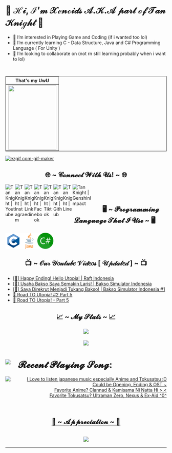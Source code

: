 <h1>👋 ℋ𝒾, ℐ’𝓂 𝒳ℯ𝓃ℴ𝒾𝒹𝓈 𝒜.𝒦.𝒜 𝓅𝒶𝓇𝓉 ℴ𝒻 𝒯𝒶𝓃 𝒦𝓃𝒾ℊ𝒽𝓉 👋</h1>

- 👀 I’m interested in Playing Game and Coding (if i wanted too lol)
- 🌱 I’m currently learning C - Data Structure, Java and C# Programming Language ( For Unity )
- 💞️ I’m looking to collaborate on (not rn still learning probably when i want to lol)
<br></br>
<table align="right" border="1px" margin-top="50px">
  <tr>
    <th>That's my UwU</th>
  </tr>
  <tr>
    <td>
    <img src="https://static.zerochan.net/Izanami.Kyouko.full.3018657.png" width="150" height="200" align="right" />
    </td>
  </tr>
  </table>
  
 [![ezgif com-gif-maker](https://user-images.githubusercontent.com/71064059/111902499-fa5a8e00-89fa-11eb-9c40-fa343fe26ada.gif)][iza]


<h2 align="center">🌐 ~ 𝓒𝓸𝓷𝓷𝓮𝓬𝓽 𝓦𝓲𝓽𝓱 𝓤𝓼! ~ 🌐</h2>

[<img align="left" alt="Tan Knight | Youtube" width="30px" src="https://cdn.jsdelivr.net/npm/simple-icons@v3/icons/youtube.svg" />][youtube]
[<img align="left" alt="Tan Knight | Instagram" width="30px" src="https://cdn.jsdelivr.net/npm/simple-icons@v3/icons/instagram.svg" />][instagram]
[<img align="left" alt="Tan Knight | Linkedin" width="30px" src="https://cdn.jsdelivr.net/npm/simple-icons@v3/icons/linkedin.svg" />][linkedin]
[<img align="left" alt="Tan Knight | Facebook" width="30px" src="https://cdn.jsdelivr.net/npm/simple-icons@v3/icons/facebook.svg" />][facebook]
[<img align="left" alt="Tan Knight | Tiktok" width="30px" src="https://cdn.jsdelivr.net/npm/simple-icons@v3/icons/tiktok.svg" />][tiktok]
[<img align="left" alt="Tan Knight | Github" width="30px" src="https://cdn.jsdelivr.net/npm/simple-icons@v3/icons/github.svg" />][github]
[<img align="left" alt="Tan Knight | Line" width="30px" src="https://cdn.jsdelivr.net/npm/simple-icons@v3/icons/line.svg" />][line]
[<img align="left" alt="Tan Knight | GenshinImpact" width="70px" src="https://upload.wikimedia.org/wikipedia/en/5/5d/Genshin_Impact_logo.svg"/>][GenshinImpact]

<br>
<br>

<h2 align="center">🖥️ ~ 𝓟𝓻𝓸𝓰𝓻𝓪𝓶𝓶𝓲𝓷𝓰 𝓛𝓪𝓷𝓰𝓾𝓪𝓰𝓮 𝓣𝓱𝓪𝓽 𝓘 𝓤𝓼𝓮 ~ 🖥️</h2>

[<img align="left" alt="C Language" width="50px" src="https://raw.githubusercontent.com/github/explore/80688e429a7d4ef2fca1e82350fe8e3517d3494d/topics/c/c.png" />][C]

[<img align="left" alt="Java Language" width="50px" src="https://raw.githubusercontent.com/github/explore/80688e429a7d4ef2fca1e82350fe8e3517d3494d/topics/java/java.png" />][java]

[<img align="left" alt="C# Language" width="50px" src="https://raw.githubusercontent.com/github/explore/80688e429a7d4ef2fca1e82350fe8e3517d3494d/topics/csharp/csharp.png" />][C#]

<br>
</br>
</br>

<h2 align="center">📺 ~ 𝒪𝓊𝓇 𝒴𝑜𝓊𝓉𝓊𝒷𝑒 𝒱𝒾𝒹𝑒𝑜𝓈 [ 𝒰𝓅𝒹𝒶𝓉𝑒𝒹 ] ~ 📺</h2>

<!-- YOUTUBE:START -->
- [[🔴] Happy Ending! Hello Utopia! | Raft Indonesia](https://www.youtube.com/watch?v=QFlkdY4ZwYo)
- [[🔴] Usaha Bakso Saya Semakin Laris! | Bakso Simulator Indonesia](https://www.youtube.com/watch?v=JhFxlF1ChCg)
- [[🔴] Saya Direkrut Menjadi Tukang Bakso! | Bakso Simulator Indonesia #1](https://www.youtube.com/watch?v=FE6MPyI3jRA)
- [🔴 Road TO Utopia! #2  Part 5](https://www.youtube.com/watch?v=SlNEdX29kK8)
- [🔴 Road TO Utopia! - Part 5](https://www.youtube.com/watch?v=uFwWHff5bK8)
<!-- YOUTUBE:END -->

<h2 align="center">📈 ~ 𝓜𝔂 𝓢𝓽𝓪𝓽𝓼 ~ 📈</h2>

<div align="center">
<img src="https://github-readme-stats.vercel.app/api?username=Xenoids&theme=radical&show_icons=true"> 
</div>

</br>

<div align="center">
<a href="https://github.com/anuraghazra/github-readme-stats">
  <img src="https://github-readme-stats.vercel.app/api/top-langs/?username=Xenoids&layout=compact">
</div>
          
# [<img align ="left" width ="40px" src="https://simpleicons.org/icons/spotify.svg"/>][spotify]𝓡𝓮𝓬𝓮𝓷𝓽 𝓟𝓵𝓪𝔂𝓲𝓷𝓰 𝓢𝓸𝓷𝓰:

<p>
  <a href="https://open.spotify.com/user/c15cf55f9d1e42e4b2acf15f9f4c428b">
  <img align="left" src="https://novatorem-4m3ug0q42-xenoids.vercel.app/api/spotify">
    </p>


<p align="right">
  <a href="https://myanimelist.net/anime/41930/Kamisama_ni_Natta_Hi">
  I Love to listen japanese music especially Anime and Tokusatsu :D</br>
  Could be Opening, Ending & OST ~</br>
  Favorite Anime? Clannad & Kamisama Ni Natta Hi >.<</br> 
  Favorite Tokusatsu? Ultraman Zero, Nexus & Ex-Aid ^0^
</p>

 <br>
 
<h2 align ="center">🥳 ~ 𝓐𝓹𝓹𝓻𝓮𝓬𝓲𝓪𝓽𝓲𝓸𝓷 ~ 🥳</h2>
           
<br>

  <div align="center">
  <img src="https://user-images.githubusercontent.com/71064059/111909429-7a442080-8a1a-11eb-9789-bafa5154ad12.gif" />
  </div>
   
 <!---Reference--->                                      
[youtube]: https://www.youtube.com/TanKnight
[instagram]: https://www.instagram.com/not_n.v.t
[linkedin]: https://id.linkedin.com/in/nicholas-valenthinus-tanoto-0ab0a61b7
[facebook]: https://www.facebook.com/nicholas.tanoto.1
[tiktok]:https://www.tiktok.com/@tanknightgt
[github]:https://www.github.com/Xenoids
[spotify]: https://open.spotify.com/user/31yp5jq7iowjpve2m3y4hcc7qdc4?si=fZtZ3fhARxS03W43B6HwiQ
[C]: https://en.wikipedia.org/wiki/C_(programming_language)
[java]: https://en.wikipedia.org/wiki/Java_(programming_language)
[C#]: https://en.wikipedia.org/wiki/C_Sharp_(programming_language)
[iza]: https://kamisamaday.fandom.com/wiki/Kyouko_Izanami
[line]: http://line.me/ti/p/~nicholasvt1
[GenshinImpact]: https://www.hoyolab.com/accountCenter/postList?id=10622742

---
